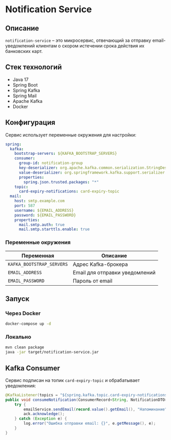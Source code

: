 # Notification Service

## Описание
`notification-service` – это микросервис, отвечающий за отправку email-уведомлений клиентам о скором истечении срока действия их банковских карт.

## Стек технологий
- Java 17
- Spring Boot
- Spring Kafka
- Spring Mail
- Apache Kafka
- Docker

## Конфигурация

Сервис использует переменные окружения для настройки:

```yaml
spring:
  kafka:
    bootstrap-servers: ${KAFKA_BOOTSTRAP_SERVERS}
    consumer:
      group-id: notification-group
      key-deserializer: org.apache.kafka.common.serialization.StringDeserializer
      value-deserializer: org.springframework.kafka.support.serializer.JsonDeserializer
      properties:
        spring.json.trusted.packages: "*"
    topic:
      card-expiry-notifications: card-expiry-topic
  mail:
    host: smtp.example.com
    port: 587
    username: ${EMAIL_ADDRESS}
    password: ${EMAIL_PASSWORD}
    properties:
      mail.smtp.auth: true
      mail.smtp.starttls.enable: true
```

### Переменные окружения

| Переменная               | Описание                           |
|---------------------------|------------------------------------|
| `KAFKA_BOOTSTRAP_SERVERS` | Адрес Kafka-брокера               |
| `EMAIL_ADDRESS`           | Email для отправки уведомлений    |
| `EMAIL_PASSWORD`          | Пароль от email                   |

## Запуск

### Через Docker

```sh
docker-compose up -d
```

### Локально

```sh
mvn clean package
java -jar target/notification-service.jar
```

## Kafka Consumer

Сервис подписан на топик `card-expiry-topic` и обрабатывает уведомления:

```java
@KafkaListener(topics = "${spring.kafka.topic.card-expiry-notifications}", groupId = "${spring.kafka.consumer.group-id}")
public void consumeNotification(ConsumerRecord<String, NotificationDTO> record, Acknowledgment ack) {
    try {
        emailService.sendEmail(record.value().getEmail(), "Напоминание", record.value().getMessage());
        ack.acknowledge();
    } catch (Exception e) {
        log.error("Ошибка отправки email: {}", e.getMessage(), e);
    }
}
```
